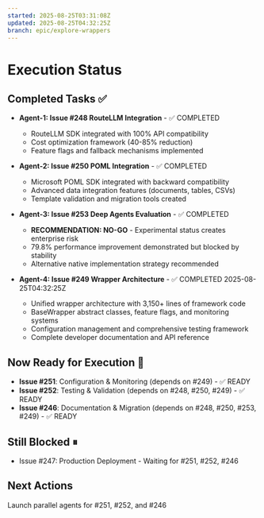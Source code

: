 ```yaml
---
started: 2025-08-25T03:31:08Z
updated: 2025-08-25T04:32:25Z
branch: epic/explore-wrappers
---
```


# Execution Status

## Completed Tasks ✅
- **Agent-1: Issue #248 RouteLLM Integration** - ✅ COMPLETED
  - RouteLLM SDK integrated with 100% API compatibility
  - Cost optimization framework (40-85% reduction)
  - Feature flags and fallback mechanisms implemented

- **Agent-2: Issue #250 POML Integration** - ✅ COMPLETED  
  - Microsoft POML SDK integrated with backward compatibility
  - Advanced data integration features (documents, tables, CSVs)
  - Template validation and migration tools created

- **Agent-3: Issue #253 Deep Agents Evaluation** - ✅ COMPLETED
  - **RECOMMENDATION: NO-GO** - Experimental status creates enterprise risk
  - 79.8% performance improvement demonstrated but blocked by stability
  - Alternative native implementation strategy recommended

- **Agent-4: Issue #249 Wrapper Architecture** - ✅ COMPLETED 2025-08-25T04:32:25Z
  - Unified wrapper architecture with 3,150+ lines of framework code
  - BaseWrapper abstract classes, feature flags, and monitoring systems
  - Configuration management and comprehensive testing framework
  - Complete developer documentation and API reference

## Now Ready for Execution 🚀
- **Issue #251**: Configuration & Monitoring (depends on #249) - ✅ READY
- **Issue #252**: Testing & Validation (depends on #248, #250, #249) - ✅ READY  
- **Issue #246**: Documentation & Migration (depends on #248, #250, #253, #249) - ✅ READY

## Still Blocked ⏸
- Issue #247: Production Deployment - Waiting for #251, #252, #246

## Next Actions
Launch parallel agents for #251, #252, and #246
